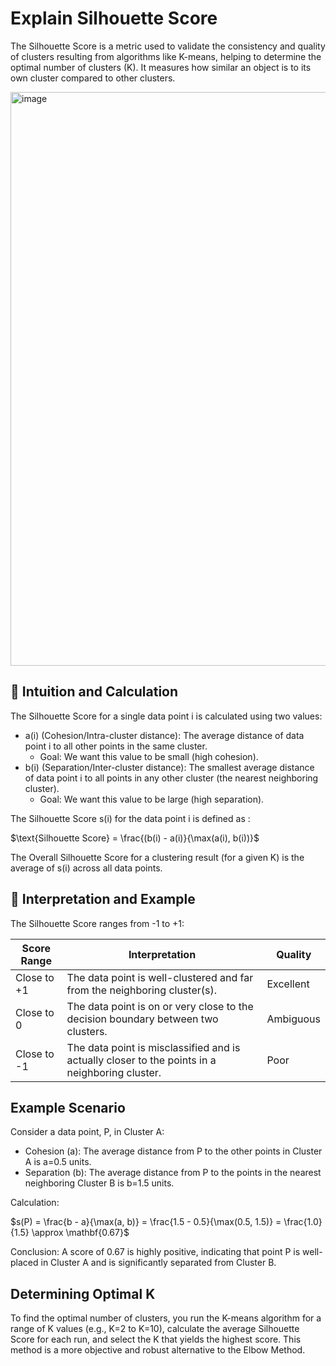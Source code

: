 # Explain Silhouette Score
The Silhouette Score is a metric used to validate the consistency and quality of clusters resulting from algorithms like K-means, helping to determine the optimal number of clusters (K). It measures how similar an object is to its own cluster compared to other clusters.

<img width="1690" height="918" alt="image" src="https://github.com/user-attachments/assets/cb321dde-3ab6-4ac8-829f-60aa76cebc3f" />

## 📐 Intuition and Calculation
The Silhouette Score for a single data point i is calculated using two values:

* a(i) (Cohesion/Intra-cluster distance): The average distance of data point i to all other points in the same cluster.
   * Goal: We want this value to be small (high cohesion).
* b(i) (Separation/Inter-cluster distance): The smallest average distance of data point i to all points in any other cluster (the nearest neighboring cluster).
   * Goal: We want this value to be large (high separation).

The Silhouette Score s(i) for the data point i is defined as :

$\text{Silhouette Score} = \frac{(b(i) - a(i)}{\max(a(i), b(i))}$

The Overall Silhouette Score for a clustering result (for a given K) is the average of s(i) across all data points.

## 🔢 Interpretation and Example
The Silhouette Score ranges from -1 to +1:

|Score Range|	Interpretation	|Quality|
|--------|---|---|
|Close to +1|	The data point is well-clustered and far from the neighboring cluster(s).|	Excellent|
|Close to 0|	The data point is on or very close to the decision boundary between two clusters.|	Ambiguous|
|Close to -1|	The data point is misclassified and is actually closer to the points in a neighboring cluster.|	Poor|

## Example Scenario
Consider a data point, P, in Cluster A:

* Cohesion (a): The average distance from P to the other points in Cluster A is a=0.5 units.
* Separation (b): The average distance from P to the points in the nearest neighboring Cluster B is b=1.5 units.

Calculation:

$s(P) = \frac{b - a}{\max(a, b)} = \frac{1.5 - 0.5}{\max(0.5, 1.5)} = \frac{1.0}{1.5} \approx \mathbf{0.67}$

Conclusion: A score of 0.67 is highly positive, indicating that point P is well-placed in Cluster A and is significantly separated from Cluster B.

## Determining Optimal K
To find the optimal number of clusters, you run the K-means algorithm for a range of K values (e.g., K=2 to K=10), calculate the average Silhouette Score for each run, and select the K that yields the highest score. This method is a more objective and robust
alternative to the Elbow Method.
